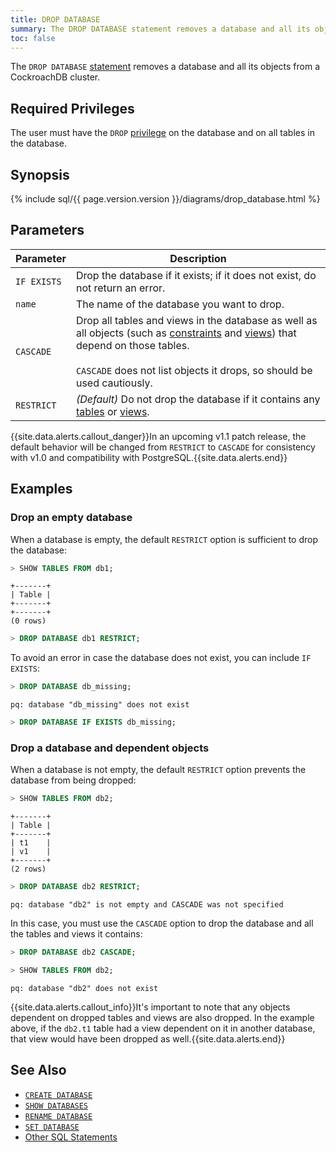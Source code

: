 ```yaml
---
title: DROP DATABASE
summary: The DROP DATABASE statement removes a database and all its objects from a CockroachDB cluster.
toc: false
---
```


The `DROP DATABASE` [statement](sql-statements.html) removes a database and all its objects from a CockroachDB cluster.

<div id="toc"></div>

## Required Privileges

The user must have the `DROP` [privilege](privileges.html) on the database and on all tables in the database.

## Synopsis

{% include sql/{{ page.version.version }}/diagrams/drop_database.html %}

## Parameters

Parameter | Description
----------|------------
`IF EXISTS`   | Drop the database if it exists; if it does not exist, do not return an error.
`name`  | The name of the database you want to drop.
`CASCADE` | Drop all tables and views in the database as well as all objects (such as [constraints](constraints.html) and [views](views.html)) that depend on those tables.<br><br>`CASCADE` does not list objects it drops, so should be used cautiously.
`RESTRICT` | _(Default)_ Do not drop the database if it contains any [tables](create-table.html) or [views](create-view.html).

{{site.data.alerts.callout_danger}}In an upcoming v1.1 patch release, the default behavior will be changed from <code>RESTRICT</code> to <code>CASCADE</code> for consistency with v1.0 and compatibility with PostgreSQL.{{site.data.alerts.end}}

## Examples

### Drop an empty database

When a database is empty, the default `RESTRICT` option is sufficient to drop the database:

~~~ sql
> SHOW TABLES FROM db1;
~~~

~~~
+-------+
| Table |
+-------+
+-------+
(0 rows)
~~~

~~~ sql
> DROP DATABASE db1 RESTRICT;
~~~

To avoid an error in case the database does not exist, you can include `IF EXISTS`:

~~~ sql
> DROP DATABASE db_missing;
~~~

~~~
pq: database "db_missing" does not exist
~~~

~~~ sql
> DROP DATABASE IF EXISTS db_missing;
~~~

### Drop a database and dependent objects

When a database is not empty, the default `RESTRICT` option prevents the database from being dropped:

~~~ sql
> SHOW TABLES FROM db2;
~~~

~~~
+-------+
| Table |
+-------+
| t1    |
| v1    |
+-------+
(2 rows)
~~~

~~~ sql
> DROP DATABASE db2 RESTRICT;
~~~

~~~
pq: database "db2" is not empty and CASCADE was not specified
~~~

In this case, you must use the `CASCADE` option to drop the database and all the tables and views it contains:

~~~ sql
> DROP DATABASE db2 CASCADE;
~~~

~~~ sql
> SHOW TABLES FROM db2;
~~~

~~~
pq: database "db2" does not exist
~~~

{{site.data.alerts.callout_info}}It's important to note that any objects dependent on dropped tables and views are also dropped. In the example above, if the <code>db2.t1</code> table had a view dependent on it in another database, that view would have been dropped as well.{{site.data.alerts.end}}

## See Also

- [`CREATE DATABASE`](create-database.html)
- [`SHOW DATABASES`](show-databases.html)
- [`RENAME DATABASE`](rename-database.html)
- [`SET DATABASE`](set-vars.html)
- [Other SQL Statements](sql-statements.html)
